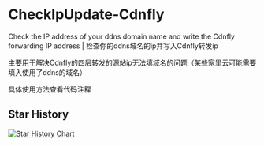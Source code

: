 # CheckIpUpdate-Cdnfly
Check the IP address of your ddns domain name and write the Cdnfly forwarding IP address | 检查你的ddns域名的ip并写入Cdnfly转发ip

主要用于解决Cdnfly的四层转发的源站ip无法填域名的问题（某些家里云可能需要填入使用了ddns的域名）

具体使用方法查看代码注释

## Star History

[![Star History Chart](https://api.star-history.com/svg?repos=haha44444/CheckIpUpdate&type=Date)](https://star-history.com/#haha44444/CheckIpUpdate)
